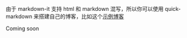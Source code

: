 <!--
time: 2021-11-14
title: 使用 quick-markdown 搭建一个博客
-->

由于 markdown-it 支持 html 和 markdown 混写，所以你可以使用 quick-markdown 来搭建自己的博客，比如这个[示例博客](https://github.com/mengrru/mengrru.github.io)

Coming soon
